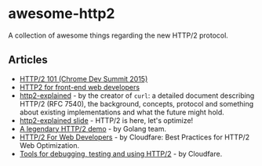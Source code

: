 # awesome-http2
A collection of awesome things regarding the new HTTP/2 protocol.


## Articles
- [HTTP/2 101 (Chrome Dev Summit 2015)](https://www.youtube.com/watch?v=r5oT_2ndjms)
- [HTTP2 for front-end web developers](https://mattwilcox.net/web-development/http2-for-front-end-web-developers)
- [http2-explained](https://github.com/bagder/http2-explained) - by the creator of `curl`: a detailed document describing HTTP/2 (RFC 7540), the background, concepts, protocol and something about existing implementations and what the future might hold.
- [http2-explained slide](https://docs.google.com/presentation/d/1r7QXGYOLCh4fcUq0jDdDwKJWNqWK1o4xMtYpKZCJYjM/present?slide=id.p19) - HTTP/2 is here, let's optimize!
- [A legendary HTTP/2 demo](https://http2.golang.org/gophertiles?latency=0) - by Golang team.
- [HTTP/2 For Web Developers](https://blog.cloudflare.com/http-2-for-web-developers/) - by Cloudfare: Best Practices for HTTP/2 Web Optimization.
- [Tools for debugging, testing and using HTTP/2](https://blog.cloudflare.com/tools-for-debugging-testing-and-using-http-2/) - by Cloudfare.
